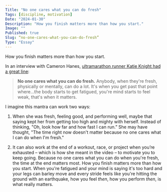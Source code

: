 ```yaml
---
Title: "No one cares what you can do fresh"
Tags: [discipline, motivation]
Date: "2024-01-30"
Description: "How you finish matters more than how you start."
Image: ""
Published: true
Slug: “no-one-cares-what-you-can-do-fresh”
Type: "Essay"
---
```

How you finish matters more than how you start.

In an interview with Cameron Hanes, [ultramarathon runner Katie Knight had a great line](https://www.instagram.com/reel/CvXfGfPJot7/?utm_source=ig_web_copy_link&igsh=MzRlODBiNWFlZA==):

> **No one cares what you can do fresh.** Anybody, when they're fresh, physically or mentally, can do a lot. It's when you get past that point where…the body starts to get fatigued, you're mind starts to feel weak, that's when it matters.

I imagine this mantra can work two ways:

1. When she was fresh, feeling good, and performing well, maybe that saying kept her from getting too high and mighty with herself. Instead of thinking, "Oh, look how far and how fast I can run.” She may have thought, "The time right now doesn't matter because no one cares what I can do when I'm fresh."

2. It can also work at the end of a workout, race, or project when you’re exhausted – which is how she meant in the video – to motivate you to keep going. Because no one cares what you can do when you're fresh, the time at the end matters most. How you finish matters more than how you start. When you're fatigued and your mind is saying it's too hard and your legs can barley move and every stride feels like you're hitting the ground with an earthquake, how you feel *then*, how you perform *then*, is what really matters.
